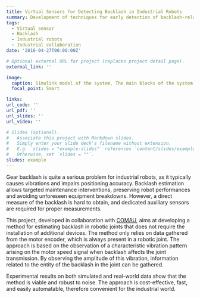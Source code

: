 ```yaml
---
title: Virtual Sensors for Detecting Backlash in Industrial Robots
summary: Development of techniques for early detection of backlash-related issues in robots, starting from available measurements.
tags:
  - Virtual sensor
  - Backlash
  - Industrial robots
  - Industrial collaboration
date: '2016-04-27T00:00:00Z'

# Optional external URL for project (replaces project detail page).
external_link: ''

image:
  caption: Simulink model of the system. The main blocks of the system and their interconnections are showed in (a), while details about motor and link blocks are reported in (b) and (c) respectively. Taken from Giovannitti et al., 2022.
  focal_point: Smart

links:
url_code: ''
url_pdf: ''
url_slides: ''
url_video: ''

# Slides (optional).
#   Associate this project with Markdown slides.
#   Simply enter your slide deck's filename without extension.
#   E.g. `slides = "example-slides"` references `content/slides/example-slides.md`.
#   Otherwise, set `slides = ""`.
slides: example
---
```

Gear backlash is quite a serious problem for industrial robots, as it typically causes vibrations and impairs positioning accuracy. Backlash estimation allows targeted maintenance interventions, preserving robot performances and avoiding unforeseen equipment breakdowns. However, a direct measure of the backlash is hard to obtain, and dedicated auxiliary sensors are required for proper measurements.

This project, developed in collaboration with [COMAU](https://www.comau.com/), aims at developing a method for estimating backlash in robotic joints that does not require the installation of additional devices. The method only relies on data gathered from the motor encoder, which is always present in a robotic joint. The approach is based on the observation of a characteristic vibration pattern arising on the motor speed signal when backlash affects the joint transmission. By observing the amplitude of this vibration, information related to the entity of the backlash in the joint can be gathered.

Experimental results on both simulated and real-world data show that the method is viable and robust to noise. The approach is cost-effective, fast, and easily automatable, therefore convenient for the industrial world.
